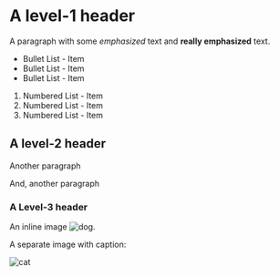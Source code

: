 # A level-1 header

A paragraph with some *emphasized* text and **really emphasized** text. 

* Bullet List - Item
* Bullet List - Item
* Bullet List - Item


1. Numbered List - Item
1. Numbered List - Item
1. Numbered List - Item

## A level-2 header

Another paragraph

And, another paragraph

### A Level-3 header

An inline image ![dog](dog.png). 

A separate image with caption:

![cat](cat.png)

